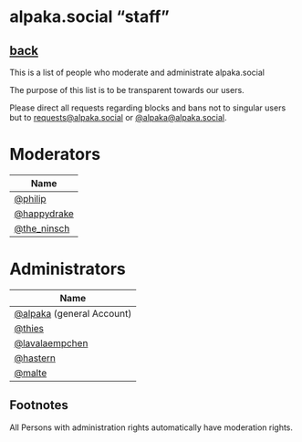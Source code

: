 alpaka.social “staff”
===

## [back](index.md)

This is a list of people who moderate and administrate alpaka.social

The purpose of this list is to be transparent towards our users.

Please direct all requests regarding blocks and bans not to singular users but to <a href="mailto:requests@alpaka.social">requests@alpaka.social</a> or <a href="https://alpaka.social/@alpaka">@alpaka@alpaka.social</a>.

# Moderators



| Name |
| -------- |
|[@philip](https://alpaka.social/@philip)|
|[@happydrake](https://alpaka.social/@happydrake)|
|[@the_ninsch](https://alpaka.social/@the_ninsch)|

# Administrators

| Name |
| -------- |
| [@alpaka](https://alpaka.social/@alpaka) (general Account)|
| [@thies](https://alpaka.social/@thies)     | 
| [@lavalaempchen](https://alpaka.social/@lavalaempchen)|
| [@hastern](https://alpaka.social/@hastern)|
| [@malte](https://alpaka.social/@malte)


## Footnotes

All Persons with administration rights automatically have moderation rights.